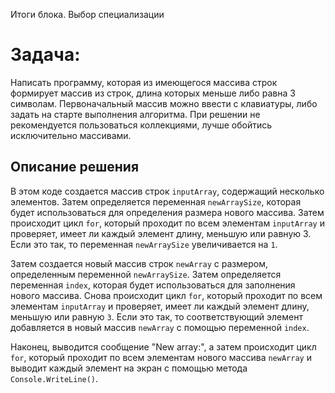Итоги блока. Выбор специализации

# Задача:
Написать программу, которая из имеющегося массива строк формирует массив из строк, длина которых меньше либо равна 3 символам. Первоначальный массив можно ввести с клавиатуры, либо задать на старте выполнения алгоритма. При решении не рекомендуется пользоваться коллекциями, лучше обойтись исключительно массивами.

 ## Описание решения
В этом коде создается массив строк `inputArray`, содержащий несколько элементов. 
Затем определяется переменная `newArraySize`, которая будет использоваться для определения размера нового массива. 
Затем происходит цикл `for`, который проходит по всем элементам `inputArray` и проверяет, имеет ли каждый элемент длину, меньшую или равную 3. Если это так, то переменная `newArraySize` увеличивается на `1`.

Затем создается новый массив строк `newArray` с размером, определенным переменной `newArraySize`. Затем определяется переменная `index`, которая будет использоваться для заполнения нового массива. Снова происходит цикл `for`, который проходит по всем элементам `inputArray` и проверяет, имеет ли каждый элемент длину, меньшую или равную `3`. Если это так, то соответствующий элемент добавляется в новый массив `newArray` с помощью переменной `index`.

Наконец, выводится сообщение "New array:", а затем происходит цикл `for`, который проходит по всем элементам нового массива `newArray` и выводит каждый элемент на экран с помощью метода `Console.WriteLine()`.